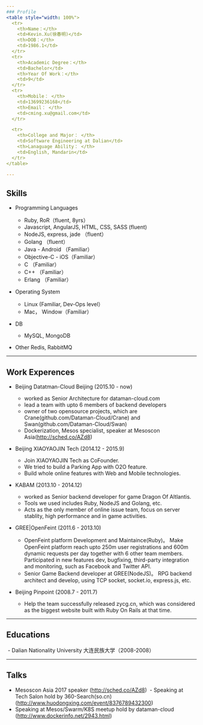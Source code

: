 ```yaml
---
### Profile 
<table style="width: 100%">
  <tr>
    <th>Name：</th>
    <td>Kevin.Xu(徐春明)</td>
    <th>DOB：</th>
    <td>1986.1</td>
  </tr>
  <tr>
    <th>Academic Degree：</th>
    <td>Bachelor</td>
    <th>Year Of Work：</th>
    <td>9</td>
  </tr>
  <tr>
    <th>Mobile： </th>
    <td>13699236168</td>
    <th>Email： </th>
    <td>cming.xu@gmail.com</td>
  </tr>

  <tr>
    <th>College and Major： </th>
    <td>Software Engineering at Dalian</td>
    <th>Lanaguage Ability： </th>
    <td>English, Mandarin</td>
  </tr>
</table>

---
```

## Skills
  - Programming Languages
    - Ruby, RoR（fluent, 8yrs）
    - Javascript, AngularJS, HTML, CSS, SASS (fluent)
    - NodeJS, express, jade  （fluent）
    - Golang  （fluent）
    - Java - Android       （Familiar）
    - Objective-C - iOS（Familiar）
    - C           （Familiar）
    - C++         （Familiar）
    - Erlang      （Familiar）

  - Operating System
    - Linux (Familiar, Dev-Ops level）
    - Mac， Window（Familiar）

  - DB
    - MySQL, MongoDB

  - Other
    Redis, RabbitMQ

---
## Work Experences
  - Beijing Datatman-Cloud Beijing  (2015.10 - now)
    - worked as Senior Architecture for dataman-cloud.com
    - lead a team with upto 6 members of backend developers
    - owner of two opensource projects, which are Crane(github.com/Dataman-Cloud/Crane) and Swan(github.com/Dataman-Cloud/Swan)
    - Dockerization, Mesos specialist, speaker at Mesoscon Asia(http://sched.co/AZd8)

  - Beijing XIAOYAOJIN Tech   (2014.12 - 2015.9)
    - Join XIAOYAOJIN Tech as CoFounder.
    - We tried to build a Parking App with O2O feature.
    - Build whole online features with Web and Mobile technologies.

  - KABAM   (2013.10 - 2014.12)
    - worked as Senior backend developer for game Dragon Of Altlantis.
    - Tools we used includes Ruby, NodeJS and Golang, etc.
    - Acts as the only member of online issue team, focus on server
      stablity, high performance and in game activities.

  - GREE|OpenFeint (2011.6 - 2013.10)
    - OpenFeint platform Development and Maintaince(Ruby)。 Make OpenFeint platform
      reach upto 250m user registrations and 600m dynamic requests per day together with 6 other team members. Participated in new features dev, bugfixing, third-party integration and monitoring, such as Facebook and Twitter API.
    - Senior Game Backend developer at GREE(NodeJS)。 RPG backend architect and
      develop, using TCP socket, socket.io, express.js, etc.

  - Beijing Pinpoint   (2008.7 - 2011.7)
    - Help the team successfully released zycg.cn, which was considered as the
      biggest website built with Ruby On Rails at that time.

---
## Educations

  - Dalian Nationality University 大连民族大学（2008-2008）
 
---
## Talks
  - Mesoscon Asia 2017 speaker (http://sched.co/AZd8)
  - Speaking at Tech Salon hold by 360-Search(so.cn) (http://www.huodongxing.com/event/8376789432300)
  - Speaking at Mesos/Swarm/K8S meetup hold by dataman-cloud (http://www.dockerinfo.net/2943.html)
